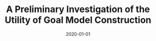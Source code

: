 ---
title: "A Preliminary Investigation of the Utility of Goal Model Construction"
collection: publications
permalink: /publication/2020-01-01-A-Preliminary-Investigation-of-the-Utility-of-Goal-Model-Construction
date: 2020-01-01
venue: 'In the Proceedings of the 13th International i* Workshop iStar'
citation: ' Naomi Cebula*,  Lily Diao*,  Alicia Grubb, &quot;A Preliminary Investigation of the Utility of Goal Model Construction.&quot; In the Proceedings of the 13th International i* Workshop iStar, 2020.'
---